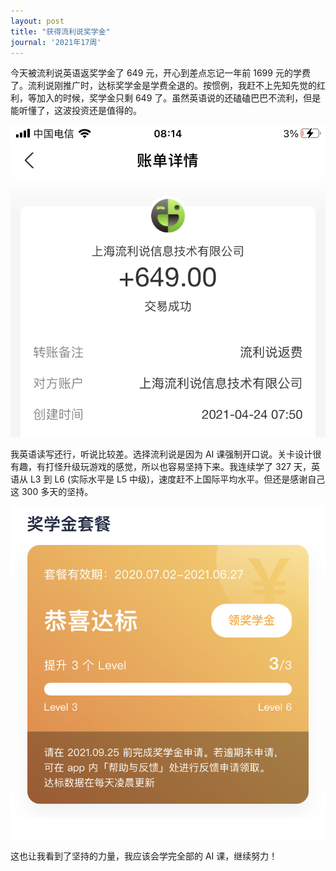 ```yaml
---
layout: post
title: "获得流利说奖学金"
journal: '2021年17周'
---
```


今天被流利说英语返奖学金了 649 元，开心到差点忘记一年前 1699 元的学费了。流利说刚推广时，达标奖学金是学费全退的。按惯例，我赶不上先知先觉的红利，等加入的时候，奖学金只剩 649 了。虽然英语说的还磕磕巴巴不流利，但是能听懂了，这波投资还是值得的。

![reward](/assets/images/2021-04-24/reward.jpg)

我英语读写还行，听说比较差。选择流利说是因为 AI 课强制开口说。关卡设计很有趣，有打怪升级玩游戏的感觉，所以也容易坚持下来。我连续学了 327 天，英语从 L3 到 L6 (实际水平是 L5 中级)，速度赶不上国际平均水平。但还是感谢自己这 300 多天的坚持。

![badge](/assets/images/2021-04-24/badge.jpg)

这也让我看到了坚持的力量，我应该会学完全部的 AI 课，继续努力！
